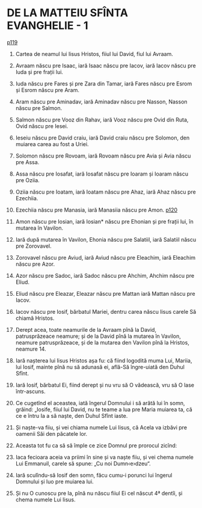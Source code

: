 # DE LA MATTEIU SFÎNTA EVANGHELIE - 1
[p119](src/p119.jpg)
<!-- CAP. 1 Neamul și nașterea a lui Iisus Hristos carele iaste Mesia făgăduit izbăvitor părinților -->

1. Cartea de neamul lui Iisus Hristos, fiiul lui David, fiul lui Avraam.

2. Avraam născu pre Isaac, iară Isaac născu pre Iacov, iară Iacov născu pre Iuda și pre frații lui.

3. Iuda născu pre Fares și pre Zara din Tamar, iară Fares născu pre Esrom și Esrom născu pre Aram.

4. Aram născu pre Aminadav, iară Aminadav născu pre Nasson, Nasson născu pre Salmon.

5. Salmon născu pre Vooz din Rahav, iară Vooz născu pre Ovid din Ruta, Ovid născu pre Iesei.

6. Ieseiu născu pre David craiu, iară David craiu născu pre Solomon, den muiarea carea au fost a Uriei.

7. Solomon născu pre Rovoam, iară Rovoam născu pre Avia și Avia născu pre Assa.

8. Assa născu pre Iosafat, iară Iosafat născu pre Ioaram și Ioaram născu pre Oziia.

9. Oziia născu pre Ioatam, iară Ioatam născu pre Ahaz, iară Ahaz născu pre Ezechiia.

10. Ezechiia născu pre Manasia, iară Manasiia născu pre Amon.
[p120](src/p120.jpg)
11. Amon născu pre Iosian, iară Iosian* născu pre Ehonian și pre frații lui, în mutarea în Vavilon.

12. Iară după mutarea în Vavilon, Ehonia născu pre Salatiil, iară Salatiil născu pre Zorovavel.

13. Zorovavel născu pre Aviud, iară Aviud născu pre Eleachim, iară Eleachim născu pre Azor.

14. Azor născu pre Sadoc, iară Sadoc născu pre Ahchim, Ahchim născu pre Eliud.

15. Eliud născu pre Eleazar, Eleazar născu pre Mattan iară Mattan născu pre Iacov.

16. Iacov născu pre Iosif, bărbatul Mariei, dentru carea născu Iisus carele Să chiamă Hristos.

17. Derept acea, toate neamurile de la Avraam pînă la David, patrusprăzeace neamure; și de la David pînă la mutarea în Vavilon, neamure patrusprăzeace, și de la mutarea den Vavilon pînă la Hristos, neamure 14.

18. Iară nașterea lui Iisus Hristos așa fu: că fiind logodită muma Lui, Mariia, lui Iosif, mainte pînă nu să adunasă ei, află-Să îngre-uiată den Duhul Sfînt.

19. Iară Iosif, bărbatul Ei, fiind derept și nu vru să O vădească, vru să O lase într-ascuns.

20. Ce cugetînd el aceastea, iată îngerul Domnului i să arătă lui în somn, grăind: „Iosife, fiiul lui David, nu te teame a lua pre Maria muiarea ta, că ce e întru Ia a să naște, den Duhul Sfînt iaste.

21. Și naște-va fiiu, și vei chiama numele Lui Iisus, că Acela va izbăvi pre oamenii Săi den păcatele lor.

22. Aceasta tot fu ca să să împle ce zice Domnul pre prorocul zicînd:

23. Iaca fecioara aceia va priimi în sine și va naște fiiu, și vei chema numele Lui Emmanuil, carele să spune: „Cu noi Dumn‹e›dzeu“.

24. Iară sculîndu-să Iosif den somn, făcu cumu-i porunci lui îngerul Domnului și luo pre muiarea lui.

25. Și nu O cunoscu pre Ia, pînă nu născu fiiul Ei cel născut 4ª dentîi, și chema numele Lui Iisus.
